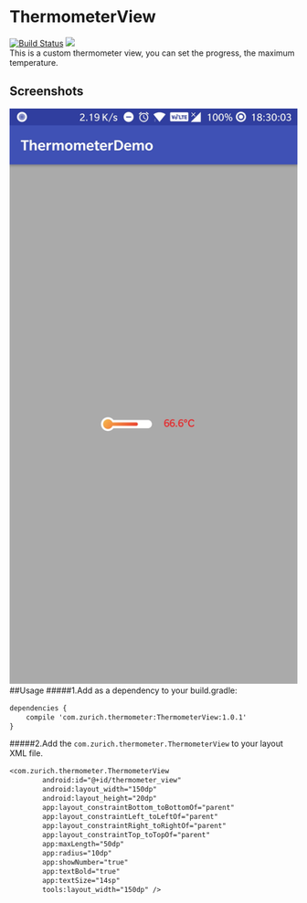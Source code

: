 # ThermometerView 
[![Build Status](http://img.shields.io/badge/release-1.0.1-1a3fd00.svg)](https://travis-ci.org/zurich37/ThermometerView)  <img src="http://img.shields.io/travis/zurich37/ThermometerView.svg"/>  
This is a custom thermometer view, you can set the progress, the maximum temperature.

## Screenshots  
<img src="https://github.com/zurich37/ThermometerView/blob/master/screenshots/001.jpeg"/>  
##Usage  
#####1.Add as a dependency to your build.gradle:

```
dependencies {  
    compile 'com.zurich.thermometer:ThermometerView:1.0.1'  
}
```

#####2.Add the ``com.zurich.thermometer.ThermometerView`` to your layout XML file.

```
<com.zurich.thermometer.ThermometerView
        android:id="@+id/thermometer_view"
        android:layout_width="150dp"
        android:layout_height="20dp"
        app:layout_constraintBottom_toBottomOf="parent"
        app:layout_constraintLeft_toLeftOf="parent"
        app:layout_constraintRight_toRightOf="parent"
        app:layout_constraintTop_toTopOf="parent"
        app:maxLength="50dp"
        app:radius="10dp"
        app:showNumber="true"
        app:textBold="true"
        app:textSize="14sp"
        tools:layout_width="150dp" />  
```
          

